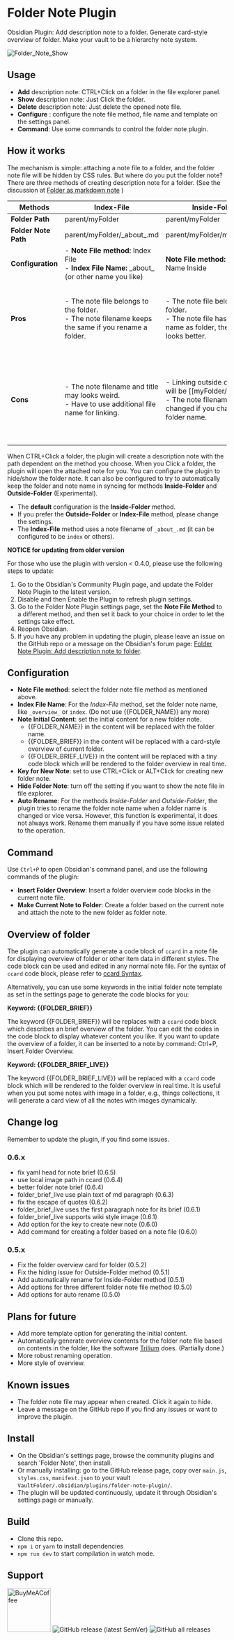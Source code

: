 # Folder Note Plugin

Obsidian Plugin: Add description note to a folder. Generate card-style overview of folder. Make your vault to be a hierarchy note system.

![Folder_Note_Show](https://raw.githubusercontent.com/xpgo/obsidian-folder-note-plugin/master/image/folder-note1.png)

## Usage

- **Add** description note: CTRL+Click on a folder in the file explorer panel.
- **Show** description note: Just Click the folder.
- **Delete** description note: Just delete the opened note file.
- **Configure** : configure the note file method, file name and template on the settings panel.
- **Command**: Use some commands to control the folder note plugin.

## How it works

The mechanism is simple: attaching a note file to a folder, and the folder note file will be hidden by CSS rules. But where do you put the folder note? There are three methods of creating description note for a folder. (See the discussion at [Folder as markdown note](https://forum.obsidian.md/t/folder-as-markdown-note/2902/2) )

| Methods         | Index-File                                         | Inside-Folder                                                   | Outside-Folder                                                   |
| -------------------- | ------------------------------------------------------------ | ------------------------------------------------------------ | ------------------------------------------------------------ |
| **Folder Path**      | parent/myFolder                         | parent/myFolder                                        | parent/myFolder                                        |
| **Folder Note Path** | parent/myFolder/\_about\_.md | parent/myFolder/myFolder.md                   | parent/myFolder.md                                     |
| **Configuration** | - **Note File method:** Index File<br />- **Index File Name:** \_about\_ (or other name you like) | **Note File method:** Folder Name Inside | **Note File method:** Folder Name Outside                  |
| **Pros**             | - The note file belongs to the folder. <br />- The note filename keeps the same if you rename a folder. | - The note file belongs to the folder. <br />- The note file has the same name as folder, the note title looks better. | - The note file has the same name as folder, the note title looks better.<br />- Wiki-style of linking, easy to insert link like [\[myFolder]] |
| **Cons**             | - The note filename and title may looks weird.<br />- Have to use additional file name for linking. | - Linking outside of the folder will be [\[myFolder/myFolder]].<br />- The note filename will be changed if you change the folder name. | - The note file does not belong to the folder. You have to move the note file manually if a folder is moved. <br />- The note filename will be changed if you change the folder name. |

When CTRL+Click a folder, the plugin will create a description note with the path dependent on the method you choose. When you Click a folder, the plugin will open the attached note for you. You can configure the plugin to hide/show the folder note. It can also be configured to try to automatically keep the folder and note name in syncing for methods **Inside-Folder** and **Outside-Folder** (Experimental). 

- The **default** configuration is the **Inside-Folder** method.
- If you prefer the **Outside-Folder** or **Index-File**  method, please change the settings.
- The **Index-File** method uses a note filename of  `_about_.md` (it can be configured to be `index` or others).

**NOTICE for updating from older version**

 For those who use the plugin with version < 0.4.0, please use the following steps to update:

1. Go to the Obsidian's Community Plugin page, and update the Folder Note Plugin to the latest version.
2. Disable and then Enable the Plugin to refresh plugin settings.
3. Go to the Folder Note Plugin settings page, set the **Note File Method** to a different method, and then set it back to your choice in order to let the settings take effect. 
4. Reopen Obsidian.
5. If you have any problem in updating the plugin, please leave an issue on the GitHub repo or a message on the Obsidian's forum page: [Folder Note Plugin: Add description note to folder](https://forum.obsidian.md/t/folder-note-plugin-add-description-note-to-folder/12038). 

## Configuration

- **Note File method**: select the folder note file method as mentioned above.
- **Index File Name**: For the  *Index-File*  method, set the folder note name, like `_overview_` or `index`. (Do not use {{FOLDER_NAME}} any more)
- **Note Initial Content**: set the initial content for a new folder note.
    - {{FOLDER_NAME}} in the content will be replaced with the folder name.
    - {{FOLDER_BRIEF}} in the content will be replaced with a card-style overview of current folder.
    - {{FOLDER_BRIEF_LIVE}} in the content will be replaced with a tiny code block which will be rendered to the folder overview in real time.
- **Key for New Note**: set to use CTRL+Click or ALT+Click for creating new folder note.
- **Hide Folder Note**: turn off the setting if you want to show the note file in file explorer.
- **Auto Rename**: For the methods *Inside-Folder* and *Outside-Folder*, the plugin tries to rename the folder note name when a folder name is changed or vice versa. However, this function is experimental, it does not always work. Rename them manually if you have some issue related to the operation.

## Command

Use `Ctrl+P` to open Obsidian's command panel, and use the following commands of the plugin:

- **Insert Folder Overview**: Insert a folder overview code blocks in the current note file.
- **Make Current Note to Folder**: Create a folder based on the current note and attach the note to the new folder as folder note. 

## Overview of folder

The plugin can automatically generate a code block of `ccard` in a note file for displaying overview of folder or other item data in different styles. The code block can be used and edited in any normal note file. For the syntax of `ccard` code block, please refer to [ccard Syntax](https://github.com/xpgo/obsidian-folder-note-plugin/blob/main/doc/ccard-syntax.md).

Alternatively, you can use some keywords in the initial folder note template as set in the settings page to generate the code blocks for you:

**Keyword: {{FOLDER_BRIEF}}**

The keyword {{FOLDER_BRIEF}} will be replaces with a `ccard` code block which describes an brief overview of the folder. You can edit the codes in the code block to display whatever content you like. If you want to update the overview of a folder, it can be inserted to a note by command: Ctrl+P, Insert Folder Overview.

**Keyword: {{FOLDER_BRIEF_LIVE}}**

The keyword {{FOLDER_BRIEF_LIVE}} will be replaced  with a `ccard` code block which will be rendered to the folder overview in real time. It is useful when you put some notes with image in a folder, e.g., things collections, it will generate a card view of all the notes with images dynamically.

## Change log

Remember to update the plugin, if you find some issues.

### 0.6.x

- fix yaml head for note brief (0.6.5)
- use local image path in ccard (0.6.4)
- better folder note brief (0.6.4)
- folder_brief_live use plain text of md paragraph (0.6.3)
- fix the escape of quotes (0.6.2)
- folder_brief_live uses the first paragraph note for its brief (0.6.1)
- folder_brief_live supports wiki style image (0.6.1)
- Add option for the key to create new note (0.6.0)
- Add command for creating a folder based on a note file (0.6.0)

### 0.5.x

- Fix the folder overview card for folder (0.5.2)
- Fix the hiding issue for Outside-Folder method (0.5.1)
- Add automatically rename for Inside-Folder method (0.5.1)
- Add options for three different folder note file method (0.5.0)
- Add options for auto rename (0.5.0)

## Plans for future

- Add more template option for generating the initial content.
- Automatically generate overview contents for the folder note file based on contents in the folder, like the software [Trilium](https://github.com/zadam/trilium) does. (Partially done.)
- More robust renaming operation.
- More style of overview.

## Known issues

- The folder note file may appear when created. Click it again to hide.
- Leave a message on the GitHub repo if you find any issues or want to improve the plugin.

## Install

- On the Obsidian's settings page, browse the community plugins and search 'Folder Note', then install.
- Or manually installing: go to the GitHub release page, copy over `main.js`, `styles.css`, `manifest.json` to your vault `VaultFolder/.obsidian/plugins/folder-note-plugin/`.
- The plugin will be updated continuously, update it through Obsidian's settings page or manually.

## Build

- Clone this repo.
- `npm i` or `yarn` to install dependencies
- `npm run dev` to start compilation in watch mode.

## Support

[<img src="https://cdn.buymeacoffee.com/buttons/v2/default-yellow.png" alt="BuyMeACoffee" width="100">](https://www.buymeacoffee.com/xpgo)
![GitHub release (latest SemVer)](https://img.shields.io/github/v/release/xpgo/obsidian-folder-note-plugin?style=for-the-badge)
![GitHub all releases](https://img.shields.io/github/downloads/xpgo/obsidian-folder-note-plugin/total?style=for-the-badge)
